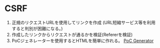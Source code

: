 # CSRF
  
1. 正規のリクエストURLを使用してリンクを作成 (URL短縮サービス等を利用すると判別が困難になる。)
2. 作成したリンクからリクエストが通るかを検証(Refererを検証)
3. PoCジェネレーターを使用するとHTMLを簡単に作れる。
   [PoC Generator](https://security.love/CSRF-PoC-Genorator/)
